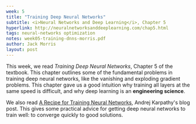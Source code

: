 ```yaml
---
week: 5
title: "Training Deep Neural Networks"
subtitle: <i>Neural Networks and Deep Learning</i>, Chapter 5
hyperlink: http://neuralnetworksanddeeplearning.com/chap5.html
tags: neural-networks optimization
notes: week05-training-dnns-morris.pdf
author: Jack Morris
layout: post
---
```

This week, we read *Training Deep Neural Networks*, Chapter 5 of the textbook.
This chapter outlines some of the fundamental problems in training deep neural
networks, like the vanishing and exploding gradient problems. This chapter gave
us a good intuition why training all layers at the same speed is difficult,
and why deep learning is an **engineering science**.

We also read [A Recipe for Training Neural Networks](http://karpathy.github.io/2019/04/25/recipe/),
Andrej Karpathy's blog post. This gives some practical advice for getting
deep neural networks to train well: to converge quickly to good solutions.
